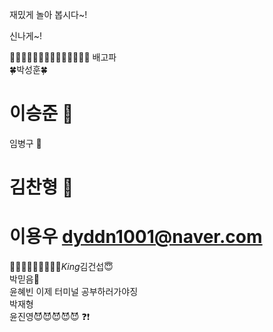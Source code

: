 재밌게 놀아 봅시다~!

신나게~!

👻👻👻👻👻👻👻👻👻👻👻👻👻👻
배고파 <br>
🍀박성훈🍀 <br>

# 이승준 🍎 <br>

임병구 🍕 <br>

# 김찬형 🎸 <br>

# 이용우 dyddn1001@naver.com <br>

🥲🥲🥲🥲🥲🥲🥲🥲🥲*King*김건섭😇 <br>
박믿음🤯 <br>
윤혜빈 이제 터미널 공부하러가야징<br>
박재형<br>
윤진영😈😈😈😈😈 ❓❗ <br>
